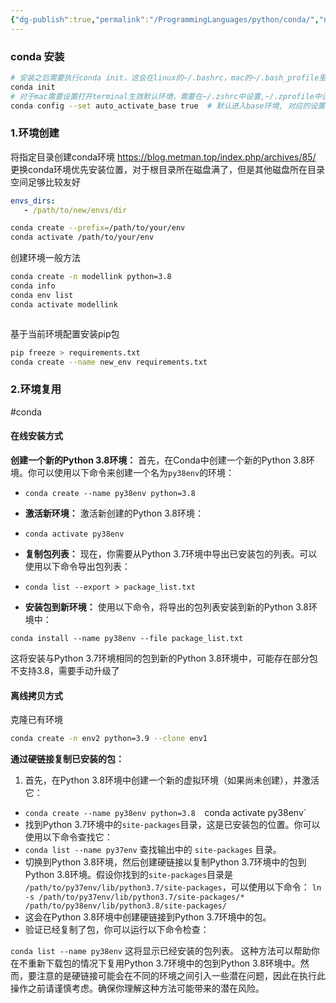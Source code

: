 ```yaml
---
{"dg-publish":true,"permalink":"/ProgrammingLanguages/python/conda/","noteIcon":"3"}
---
```



### conda 安装

```sh
# 安装之后需要执行conda init，这会在linux的~/.bashrc，mac的~/.bash_profile里面加上conda需要的一些初始化设置好让终端打开就能初始化相关环境变量，如果删除anaconda之后重新安装的话需要先清理对应的bashrc的代码片段
conda init
# 对于mac需要设置打开terminal生效默认环境，需要在~/.zshrc中设置,~/.zprofile中设置没有生效
conda config --set auto_activate_base true	# 默认进入base环境, 对应的设置会写入~/.condarc

```


### 1.环境创建

将指定目录创建conda环境
https://blog.metman.top/index.php/archives/85/
更换conda环境优先安装位置，对于根目录所在磁盘满了，但是其他磁盘所在目录空间足够比较友好
```yaml title:~/.condarc
envs_dirs:
   - /path/to/new/envs/dir

```


```bash
conda create --prefix=/path/to/your/env
conda activate /path/to/your/env
```

创建环境一般方法
```sh
conda create -n modellink python=3.8
conda info
conda env list
conda activate modellink



```

基于当前环境配置安装pip包

```bash
pip freeze > requirements.txt
conda create --name new_env requirements.txt

```


### 2.环境复用
#conda
#### 在线安装方式
**创建一个新的Python 3.8环境：** 首先，在Conda中创建一个新的Python 3.8环境。你可以使用以下命令来创建一个名为`py38env`的环境：

- `conda create --name py38env python=3.8`
    
- **激活新环境：** 激活新创建的Python 3.8环境：
    
- `conda activate py38env`
- **复制包列表：** 现在，你需要从Python 3.7环境中导出已安装包的列表。可以使用以下命令导出包列表：
- `conda list --export > package_list.txt`

- **安装包到新环境：** 使用以下命令，将导出的包列表安装到新的Python 3.8环境中：   

`conda install --name py38env --file package_list.txt`

这将安装与Python 3.7环境相同的包到新的Python 3.8环境中，可能存在部分包不支持3.8，需要手动升级了
#### 离线拷贝方式

克隆已有环境
```bash
conda create -n env2 python=3.9 --clone env1
```
**通过硬链接复制已安装的包：**

1. 首先，在Python 3.8环境中创建一个新的虚拟环境（如果尚未创建），并激活它：
- `conda create --name py38env python=3.8 
   `conda activate py38env` 
- 找到Python 3.7环境中的`site-packages`目录，这是已安装包的位置。你可以使用以下命令查找它：
- `conda list --name py37env`
    查找输出中的 `site-packages` 目录。
- 切换到Python 3.8环境，然后创建硬链接以复制Python 3.7环境中的包到Python 3.8环境。假设你找到的`site-packages`目录是 `/path/to/py37env/lib/python3.7/site-packages`，可以使用以下命令：
	`ln -s /path/to/py37env/lib/python3.7/site-packages/* /path/to/py38env/lib/python3.8/site-packages/` 
- 这会在Python 3.8环境中创建硬链接到Python 3.7环境中的包。 
- 验证已经复制了包，你可以运行以下命令检查：

 `conda list --name py38env` 
这将显示已经安装的包列表。
这种方法可以帮助你在不重新下载包的情况下复用Python 3.7环境中的包到Python 3.8环境中。然而，要注意的是硬链接可能会在不同的环境之间引入一些潜在问题，因此在执行此操作之前请谨慎考虑。确保你理解这种方法可能带来的潜在风险。